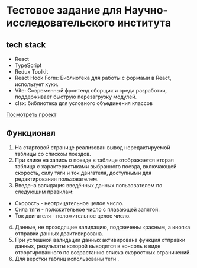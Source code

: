 # Тестовое задание для Научно-исследовательского института

## tech stack

- React
- TypeScript
- Redux Toolkit
- React Hook Form: Библиотека для работы с формами в React, использует хуки.
- Vite: Современный фронтенд сборщик и среда разработки, поддерживает быструю перезагрузку модулей.
- clsx: библиотека для условного объединения классов

[Посмотреть проект](https://research-institute-project.vercel.app/)

## Функционал

1. На стартовой странице реализован вывод нередактируемой таблицы со списком поездов.
2. При клике на запись о поезде в таблице отображается вторая таблица с характеристиками выбранного поезда, включающей скорость, силу тяги и ток двигателя, доступными для редактирования пользователем.
3. Введена валидация введённых данных пользователем по следующим правилам:
- Скорость - неотрицательное целое число.
- Сила тяги - положительное число с плавающей запятой.
- Ток двигателя - положительное целое число.
  
4. Данные, не проходящие валидацию, подсвечены красным, а кнопка отправки данных деактивирована.
5. При успешной валидации данных активирована функция отправки данных, результаты которой выводятся в консоль в виде отсортированного по возрастанию списка скоростных ограничений.
6. Для верстки таблиц использованы теги <table>.
